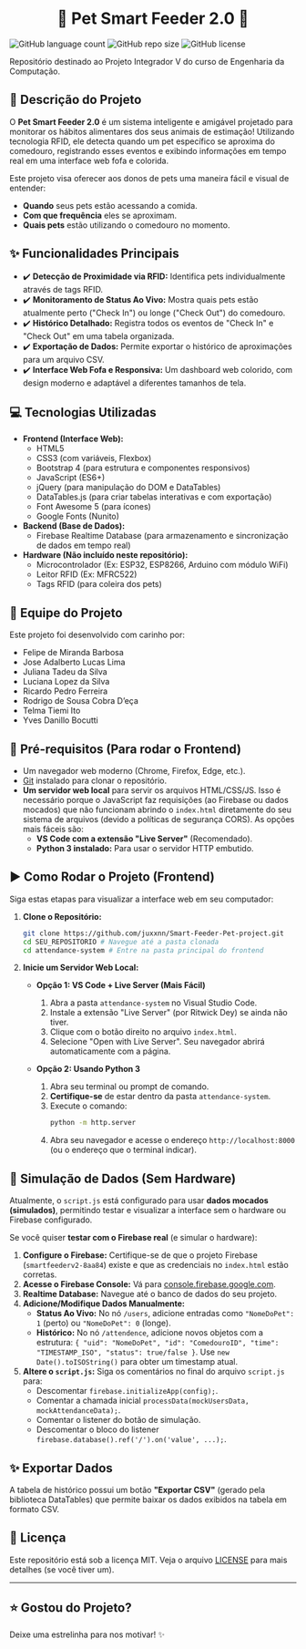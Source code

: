 <h1 align="center">🐾 Pet Smart Feeder 2.0 🐾</h1>

<!-- Badges (Opcional: Substitua pelos links reais gerados pelo GitHub ou Shields.io) -->
![GitHub language count](https://img.shields.io/github/languages/count/juxxnn/Smart-Feeder-Pet-project?color=%23a2d2ff)
![GitHub repo size](https://img.shields.io/github/repo-size/juxxnn/Smart-Feeder-Pet-project?color=%23ffc8dd)
![GitHub license](https://img.shields.io/github/license/juxxnn/Smart-Feeder-Pet-project?color=%23caffbf)

Repositório destinado ao Projeto Integrador V do curso de Engenharia da Computação.

## 📝 Descrição do Projeto

O **Pet Smart Feeder 2.0** é um sistema inteligente e amigável projetado para monitorar os hábitos alimentares dos seus animais de estimação! Utilizando tecnologia RFID, ele detecta quando um pet específico se aproxima do comedouro, registrando esses eventos e exibindo informações em tempo real em uma interface web fofa e colorida.

Este projeto visa oferecer aos donos de pets uma maneira fácil e visual de entender:
*   **Quando** seus pets estão acessando a comida.
*   **Com que frequência** eles se aproximam.
*   **Quais pets** estão utilizando o comedouro no momento.

## ✨ Funcionalidades Principais

*   ✔️ **Detecção de Proximidade via RFID:** Identifica pets individualmente através de tags RFID.
*   ✔️ **Monitoramento de Status Ao Vivo:** Mostra quais pets estão atualmente perto ("Check In") ou longe ("Check Out") do comedouro.
*   ✔️ **Histórico Detalhado:** Registra todos os eventos de "Check In" e "Check Out" em uma tabela organizada.
*   ✔️ **Exportação de Dados:** Permite exportar o histórico de aproximações para um arquivo CSV.
*   ✔️ **Interface Web Fofa e Responsiva:** Um dashboard web colorido, com design moderno e adaptável a diferentes tamanhos de tela.

## 💻 Tecnologias Utilizadas

*   **Frontend (Interface Web):**
    *   HTML5
    *   CSS3 (com variáveis, Flexbox)
    *   Bootstrap 4 (para estrutura e componentes responsivos)
    *   JavaScript (ES6+)
    *   jQuery (para manipulação do DOM e DataTables)
    *   DataTables.js (para criar tabelas interativas e com exportação)
    *   Font Awesome 5 (para ícones)
    *   Google Fonts (Nunito)
*   **Backend (Base de Dados):**
    *   Firebase Realtime Database (para armazenamento e sincronização de dados em tempo real)
*   **Hardware (Não incluído neste repositório):**
    *   Microcontrolador (Ex: ESP32, ESP8266, Arduino com módulo WiFi)
    *   Leitor RFID (Ex: MFRC522)
    *   Tags RFID (para coleira dos pets)

## 👥 Equipe do Projeto

Este projeto foi desenvolvido com carinho por:

*   Felipe de Miranda Barbosa 
*   Jose Adalberto Lucas Lima 
*   Juliana Tadeu da Silva 
*   Luciana Lopez da Silva 
*   Ricardo Pedro Ferreira 
*   Rodrigo de Sousa Cobra D’eça 
*   Telma Tiemi Ito 
*   Yves Danillo Bocutti 


## 🚀 Pré-requisitos (Para rodar o Frontend)

*   Um navegador web moderno (Chrome, Firefox, Edge, etc.).
*   [Git](https://git-scm.com/) instalado para clonar o repositório.
*   **Um servidor web local** para servir os arquivos HTML/CSS/JS. Isso é necessário porque o JavaScript faz requisições (ao Firebase ou dados mocados) que não funcionam abrindo o `index.html` diretamente do seu sistema de arquivos (devido a políticas de segurança CORS). As opções mais fáceis são:
    *   **VS Code com a extensão "Live Server"** (Recomendado).
    *   **Python 3 instalado:** Para usar o servidor HTTP embutido.

## ▶️ Como Rodar o Projeto (Frontend)

Siga estas etapas para visualizar a interface web em seu computador:

1.  **Clone o Repositório:**
    ```bash
    git clone https://github.com/juxxnn/Smart-Feeder-Pet-project.git
    cd SEU_REPOSITORIO # Navegue até a pasta clonada
    cd attendance-system # Entre na pasta principal do frontend
    ```

2.  **Inicie um Servidor Web Local:**

    *   **Opção 1: VS Code + Live Server (Mais Fácil)**
        1.  Abra a pasta `attendance-system` no Visual Studio Code.
        2.  Instale a extensão "Live Server" (por Ritwick Dey) se ainda não tiver.
        3.  Clique com o botão direito no arquivo `index.html`.
        4.  Selecione "Open with Live Server". Seu navegador abrirá automaticamente com a página.

    *   **Opção 2: Usando Python 3**
        1.  Abra seu terminal ou prompt de comando.
        2.  **Certifique-se** de estar dentro da pasta `attendance-system`.
        3.  Execute o comando:
            ```bash
            python -m http.server
            ```
        4.  Abra seu navegador e acesse o endereço `http://localhost:8000` (ou o endereço que o terminal indicar).

## 🧪 Simulação de Dados (Sem Hardware)

Atualmente, o `script.js` está configurado para usar **dados mocados (simulados)**, permitindo testar e visualizar a interface sem o hardware ou Firebase configurado.

Se você quiser **testar com o Firebase real** (e simular o hardware):

1.  **Configure o Firebase:** Certifique-se de que o projeto Firebase (`smartfeederv2-8aa84`) existe e que as credenciais no `index.html` estão corretas.
2.  **Acesse o Firebase Console:** Vá para [console.firebase.google.com](https://console.firebase.google.com/).
3.  **Realtime Database:** Navegue até o banco de dados do seu projeto.
4.  **Adicione/Modifique Dados Manualmente:**
    *   **Status Ao Vivo:** No nó `/users`, adicione entradas como `"NomeDoPet": 1` (perto) ou `"NomeDoPet": 0` (longe).
    *   **Histórico:** No nó `/attendence`, adicione novos objetos com a estrutura: `{ "uid": "NomeDoPet", "id": "ComedouroID", "time": "TIMESTAMP_ISO", "status": true/false }`. Use `new Date().toISOString()` para obter um timestamp atual.
5.  **Altere o `script.js`:** Siga os comentários no final do arquivo `script.js` para:
    *   Descomentar `firebase.initializeApp(config);`.
    *   Comentar a chamada inicial `processData(mockUsersData, mockAttendanceData);`.
    *   Comentar o listener do botão de simulação.
    *   Descomentar o bloco do listener `firebase.database().ref('/').on('value', ...);`.

## ✨ Exportar Dados

A tabela de histórico possui um botão **"Exportar CSV"** (gerado pela biblioteca DataTables) que permite baixar os dados exibidos na tabela em formato CSV.

## 📄 Licença

Este repositório está sob a licença MIT. Veja o arquivo [LICENSE](LICENSE) para mais detalhes (se você tiver um).

---

## ⭐ Gostou do Projeto?

Deixe uma estrelinha para nos motivar! ✨
